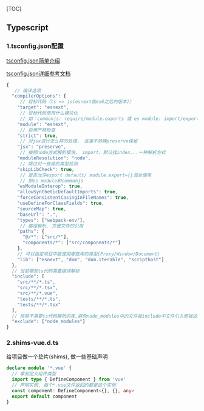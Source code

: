[TOC]

## Typescript

### 1.tsconfig.json配置

[tsconfig.json简单介绍](https://www.typescriptlang.org/zh/docs/handbook/tsconfig-json.html)

[tsconfig.json详细参考文档](https://www.typescriptlang.org/zh/tsconfig)

```ts
{
   // 编译选项
  "compilerOptions": {
     // 目标代码（ts => js(esnext指es6之后的版本)）
    "target": "esnext",
     // 目标代码使用什么模块化
     // 如：commonjs: require/module.exports 或 es module: import/export
    "module": "esnext",
     // 启用严格检查
    "strict": true,
     // 对jsx进行怎么样的处理， 这里不转换preserve保留
    "jsx": "preserve",
     // 按照node方式解析模块， import，默认找index...一种解析方式
    "moduleResolution": "node",
     // 跳过对一些库的类型检测
    "skipLibCheck": true,
   	 // 是否允许export default/ module.export={}混合使用
     // 即es module和commonjs
    "esModuleInterop": true,
    "allowSyntheticDefaultImports": true,
    "forceConsistentCasingInFileNames": true,
    "useDefineForClassFields": true,
    "sourceMap": true,
    "baseUrl": ".",
    "types": ["webpack-env"],
     // 路径解析, 方便文件的引用
    "paths": {
      "@/*": ["src/*"],
      "components/*": ["src/components/*"]
    },
    // 可以指定项目中能使用哪些库的类型(Proxy/Window/Document)
    "lib": ["esnext", "dom", "dom.iterable", "scripthost"]
  },
  // 当前哪些ts代码需要编译解析
  "include": [
    "src/**/*.ts",
    "src/**/*.tsx",
    "src/**/*.vue",
    "tests/**/*.ts",
    "tests/**/*.tsx"
  ],
  // 排除不需要ts代码解析的库,避免node_modules中的文件被include中文件引入而被迫解析
  "exclude": ["node_modules"]
}

```



### 2.shims-vue.d.ts

给项目做一个垫片(shims), 做一些基础声明

```ts
declare module '*.vue' {
  // 拿到定义组件类型
  import type { DefineComponent } from 'vue'
  // 声明实例, 每个*.vue文件返回的都是这个实例
  const component: DefineComponent<{}, {}, any>
  export default component
}
```

